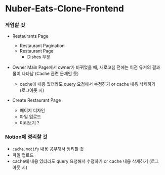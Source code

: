 # Nuber-Eats-Clone-Frontend

### 작업할 것
* Restaurants Page
  - Restaurant Pagination
  - Restaurant Page
    + Dishes 부분

* Owner Main Page에서 owner가 바뀌었을 때, 새로고침 전에는 이전 유저의 결과물이 나타남 (Cache 관련 문제인 듯)
  - cache에 내용 있더라도 query 요청해서 수정하기 or cache 내용 삭제하기 (로그아웃 시)
* Create Restaurant Page
  - 페이지 디자인
  - 파일 업로드
  - 미리보기 ?

### Notion에 정리할 것

* `cache.modify` 내용 공부해서 정리할 것
* 파일 업로드
* cache에 내용 있더라도 query 요청해서 수정하기 or cache 내용 삭제하기 (로그아웃 시)